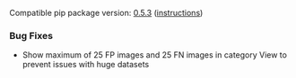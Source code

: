 <!--- https://github.com/mgroth0/deephy/releases -->

[//]: # (VERSION:1.17.1)


Compatible pip package
version: [0.5.3](https://pypi.org/project/deephy/0.5.3/) ([instructions](https://colab.research.google.com/drive/1HAaVOopHDNVKryP14wW4K_rcqeeqYrLK#scrollTo=VtUgz8xGYKHj))

[//]: # (### PIP Python Package Updated to 0.5.0)

[//]: # (### New Features)


[//]: # (### Performance Improvements)

[//]: # (### Cosmetic Changes)

### Bug Fixes
 - Show maximum of 25 FP images and 25 FN images in category View to prevent issues with huge datasets

[//]: # (### Notes)

[//]: # (### Todo)


